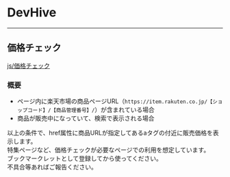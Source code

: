# DevHive
***
## 価格チェック
[js/価格チェック](https://github.com/ryl-6180/DevHive/tree/master/js/price_check)
### 概要
- ページ内に楽天市場の商品ページURL（`https://item.rakuten.co.jp/【ショップコード】/【商品管理番号】/`）が含まれている場合
- 商品が販売中になっていて、検索で表示される場合

以上の条件で、href属性に商品URLが指定してあるaタグの付近に販売価格を表示します。  
特集ページなど、価格チェックが必要なページでの利用を想定しています。  
ブックマークレットとして登録してから使ってください。  
不具合等あればご報告ください。